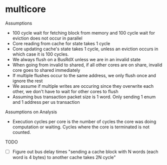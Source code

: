 # multicore

Assumptions
* 100 cycle wait for fetching block from memory and 100 cycle wait for eviction 
  does not occur in parallel 
* Core reading from cache for state takes 1 cycle
* Core updating cache's state takes 1 cycle, unless an eviction occurs in which
  case it is 100 cycles. 
* We always flush on a BusRdX unless we are in an invalid state
* When going from invalid to shared, if all other cores are on share, invalid core 
  goes to shared immediately 
* If multiple flushes occur to the same address, we only flush once and ignore
  the rest
* We assume if multiple writes are occuring since they overwrite each other, we don't have to wait for other cores to flush
* Assuming bus transaction packet size is 1 word. Only sending 1 enum and 1 address per us transaction

Assumptions on Analysis
* Execution cycles per core is the number of cycles the core was doing computation or waiting. 
  Cycles where the core is terminated is not counted.

TODO
- [ ] Figure out bus delay times "sending a cache block with N words (each word is 4 bytes) to another cache 
takes 2N cycle"
  